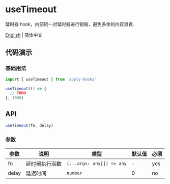 # useTimeout

延时器 hook，内部统一对延时器进行销毁，避免多余的内存浪费.

[English](https://github.com/a572251465/w-hooks/blob/main/packages/src/useInterval/index.en-US.md) | 简体中文

## 代码演示

### 基础用法

```js
import { useTimeout } from 'apply-hooks'

useTimeout(() => {
  // TODO
}, 1000)
```

## API

```typescript
useTimeout(fn, delay)
```

### 参数

| 参数  | 说明           | 类型                      | 默认值 | 必须 |
| ----- | -------------- | ------------------------- | ------ | ---- |
| fn    | 延时器执行函数 | `(...args: any[]) => any` | -      | yes  |
| delay | 延迟时间       | `number`                  | 0      | no   |
